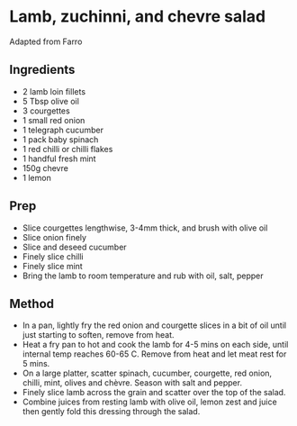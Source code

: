 # Lamb, zuchinni, and chevre salad

Adapted from Farro

## Ingredients

- 2 lamb loin fillets
- 5 Tbsp olive oil
- 3 courgettes
- 1 small red onion
- 1 telegraph cucumber
- 1 pack baby spinach
- 1 red chilli or chilli flakes
- 1 handful fresh mint
- 150g chevre
- 1 lemon


## Prep

- Slice courgettes lengthwise, 3-4mm thick, and brush with olive oil
- Slice onion finely
- Slice and deseed cucumber
- Finely slice chilli
- Finely slice mint
- Bring the lamb to room temperature and rub with oil, salt, pepper


## Method
- In a pan, lightly fry the red onion and courgette slices in a bit of oil until just starting to soften, remove from heat.
- Heat a fry pan to hot and cook the lamb for 4-5 mins on each side, until internal temp reaches 60-65 C. Remove from heat and let meat rest for 5 mins.
- On a large platter, scatter spinach, cucumber, courgette, red onion, chilli, mint, olives and chèvre. Season with salt and pepper.
- Finely slice lamb across the grain and scatter over the top of the salad.
- Combine juices from resting lamb with olive oil, lemon zest and juice then gently fold this dressing through the salad.
